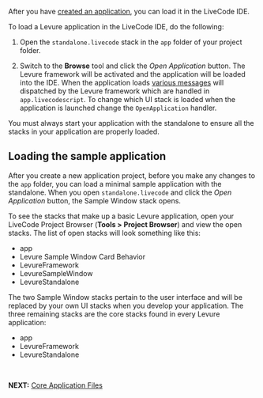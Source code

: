 After you have [created an application](Creating-an-Application), you can load it in the LiveCode IDE.

To load a Levure application in the LiveCode IDE, do the following:

1. Open the `standalone.livecode` stack in the `app` folder of your project folder.

2. Switch to the __Browse__ tool and click the _Open Application_ button. The Levure framework will be activated and the application will be loaded into the IDE. When the application loads [various messages](https://github.com/trevordevore/levure/wiki/app.livecodescript#handlers) will dispatched by the Levure framework which are handled in `app.livecodescript`. To change which UI stack is loaded when the application is launched change the `OpenApplication` handler.

You must always start your application with the standalone to ensure all the stacks in your application are properly loaded.

## Loading the sample application

After you create a new application project, before you make any changes to the `app` folder, you can load a minimal sample application with the standalone. When you open `standalone.livecode` and click the _Open Application_ button, the Sample Window stack opens.

To see the stacks that make up a basic Levure application, open your LiveCode Project Browser (__Tools > Project Browser__) and view the open stacks. The list of open stacks will look something like this:

* app
* Levure Sample Window Card Behavior
* LevureFramework
* LevureSampleWindow
* LevureStandalone

The two Sample Window stacks pertain to the user interface and will be replaced by your own UI stacks when you develop your application. The three remaining stacks are the core stacks found in every Levure application:

* app
* LevureFramework
* LevureStandalone

<br>

__NEXT:__ [Core Application Files](Core-Application-Files)
